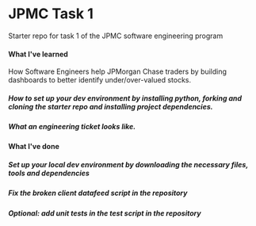 # JPMC Task 1
Starter repo for task 1 of the JPMC software engineering program

<h4>What I've learned</h4>
<p>How Software Engineers help JPMorgan Chase traders by building dashboards to better identify under/over-valued stocks.</p>
<h5>How to set up your dev environment by installing python, forking and cloning the starter repo and installing project dependencies.</h5>
<h5>What an engineering ticket looks like.</h5>

<h4>What I've done</h4>
<h5>Set up your local dev environment by downloading the necessary files, tools and dependencies</h5>
<h5>Fix the broken client datafeed script in the repository</h5>
<h5>Optional: add unit tests in the test script in the repository</h5>
